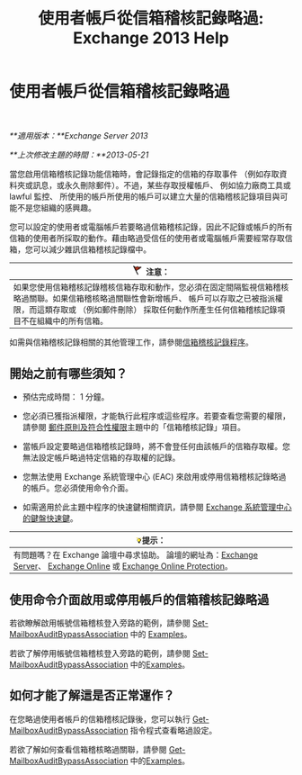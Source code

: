 ﻿---
title: '使用者帳戶從信箱稽核記錄略過: Exchange 2013 Help'
TOCTitle: 使用者帳戶從信箱稽核記錄略過
ms:assetid: 98a87071-fe31-4b67-beb8-a73799e54df2
ms:mtpsurl: https://technet.microsoft.com/zh-tw/library/Ff461934(v=EXCHG.150)
ms:contentKeyID: 50473786
ms.date: 05/21/2018
mtps_version: v=EXCHG.150
ms.translationtype: MT
---

# 使用者帳戶從信箱稽核記錄略過

 

_**適用版本：**Exchange Server 2013_

_**上次修改主題的時間：**2013-05-21_

當您啟用信箱稽核記錄功能信箱時，會記錄指定的信箱的存取事件 （例如存取資料夾或訊息，或永久刪除郵件）。不過，某些存取授權帳戶、 例如協力廠商工具或 lawful 監控、 所使用的帳戶所使用的帳戶可以建立大量的信箱稽核記錄項目與可能不是您組織的感興趣。

您可以設定的使用者或電腦帳戶若要略過信箱稽核記錄，因此不記錄或帳戶的所有信箱的使用者所採取的動作。藉由略過受信任的使用者或電腦帳戶需要經常存取信箱，您可以減少雜訊信箱稽核記錄檔中。

<table>
<thead>
<tr class="header">
<th><img src="images/Dd876857.Caution(EXCHG.150).gif" title="注意" alt="注意" />注意：</th>
</tr>
</thead>
<tbody>
<tr class="odd">
<td>如果您使用信箱稽核記錄稽核信箱存取和動作，您必須在固定間隔監視信箱稽核略過關聯。如果信箱稽核略過關聯性會新增帳戶、 帳戶可以存取之已被指派權限，而這類存取或 （例如郵件刪除） 採取任何動作所產生任何信箱稽核記錄項目不在組織中的所有信箱。</td>
</tr>
</tbody>
</table>


如需與信箱稽核記錄相關的其他管理工作，請參閱[信箱稽核記錄程序](mailbox-audit-logging-procedures-exchange-2013-help.md)。

## 開始之前有哪些須知？

  - 預估完成時間： 1 分鐘。

  - 您必須已獲指派權限，才能執行此程序或這些程序。若要查看您需要的權限，請參閱 [郵件原則及符合性權限](messaging-policy-and-compliance-permissions-exchange-2013-help.md)主題中的「信箱稽核記錄」項目。

  - 當帳戶設定要略過信箱稽核記錄時，將不會登任何由該帳戶的信箱存取權。您無法設定帳戶略過特定信箱的存取權的記錄。

  - 您無法使用 Exchange 系統管理中心 (EAC) 來啟用或停用信箱稽核記錄略過的帳戶。您必須使用命令介面。

  - 如需適用於此主題中程序的快速鍵相關資訊，請參閱 [Exchange 系統管理中心的鍵盤快速鍵](keyboard-shortcuts-in-the-exchange-admin-center-exchange-online-protection-help.md)。

<table>
<thead>
<tr class="header">
<th><img src="images/Bb124558.tip(EXCHG.150).gif" title="提示" alt="提示" />提示：</th>
</tr>
</thead>
<tbody>
<tr class="odd">
<td>有問題嗎？在 Exchange 論壇中尋求協助。 論壇的網址為：<a href="https://go.microsoft.com/fwlink/p/?linkid=60612">Exchange Server</a>、 <a href="https://go.microsoft.com/fwlink/p/?linkid=267542">Exchange Online</a> 或 <a href="https://go.microsoft.com/fwlink/p/?linkid=285351">Exchange Online Protection</a>。</td>
</tr>
</tbody>
</table>


## 使用命令介面啟用或停用帳戶的信箱稽核記錄略過

若欲瞭解啟用帳號信箱稽核登入旁路的範例，請參閱 [Set-MailboxAuditBypassAssociation](https://technet.microsoft.com/zh-tw/library/ff696758\(v=exchg.150\)) 中的 [Examples](https://technet.microsoft.com/zh-tw/ff696758\(exchg.150\)#examples)。

若欲了解停用帳號信箱稽核登入旁路的範例，請參閱 [Set-MailboxAuditBypassAssociation](https://technet.microsoft.com/zh-tw/library/ff696758\(v=exchg.150\)) 中的[Examples](https://technet.microsoft.com/zh-tw/ff696758\(exchg.150\)#examples)。

## 如何才能了解這是否正常運作？

在您略過使用者帳戶的信箱稽核記錄後，您可以執行 [Get-MailboxAuditBypassAssociation](https://technet.microsoft.com/zh-tw/library/ff696741\(v=exchg.150\)) 指令程式查看略過設定。

若欲了解如何查看信箱稽核略過關聯，請參閱 [Get-MailboxAuditBypassAssociation](https://technet.microsoft.com/zh-tw/library/ff696741\(v=exchg.150\)) 中的[Examples](https://technet.microsoft.com/zh-tw/ff696741\(exchg.150\)#examples)。

